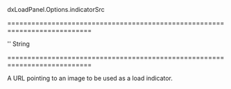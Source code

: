 <!--id-->dxLoadPanel.Options.indicatorSrc<!--/id-->
===========================================================================
<!--default-->''<!--/default-->
<!--type-->String<!--/type-->
===========================================================================

<!--shortDescription-->
A URL pointing to an image to be used as a load indicator.
<!--/shortDescription-->

<!--fullDescription-->

<!--/fullDescription-->
